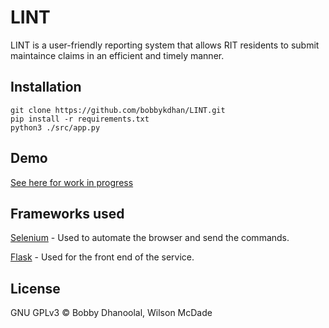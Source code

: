 # LINT

LINT is a user-friendly reporting system that allows RIT residents to submit maintaince claims in an efficient and timely manner.

## Installation

```
git clone https://github.com/bobbykdhan/LINT.git
pip install -r requirements.txt
python3 ./src/app.py
```

## Demo
[See here for work in progress](http://lint.csh.rit.edu/ticket)

## Frameworks used

[Selenium](https://www.selenium.dev) - Used to automate the browser and send the commands.

[Flask](https://flask.palletsprojects.com/en/2.3.x/) - Used for the front end of the service.

## License
GNU GPLv3 © Bobby Dhanoolal, Wilson McDade
